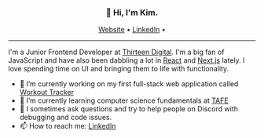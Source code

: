 <h3 align="center">👋 Hi, I'm Kim.</h3>

<p align="center">
  <a href="https://woodfield.dev/">Website</a> •
  <a href="https://www.linkedin.com/in/kim-woodfield/">LinkedIn</a> •
</p>

---

I'm a Junior Frontend Developer at [Thirteen Digital](https://thirteendigital.com.au/). I'm a big fan of JavaScript and have also been dabbling a lot in [React](https://reactjs.org/) and [Next.js](https://nextjs.org/) lately. I love spending time on UI and bringing them to life with functionality.

- 🔭 I’m currently working on my first full-stack web application called [Workout Tracker](https://github.com/kimwoodfield/workout-tracker)
- 🌱 I’m currently learning computer science fundamentals at [TAFE](https://tafeqld.edu.au/)
- 🤔 I sometimes ask questions and try to help people on Discord with debugging and code issues.
- 📫 How to reach me: [LinkedIn](https://www.linkedin.com/in/kim-woodfield/)

